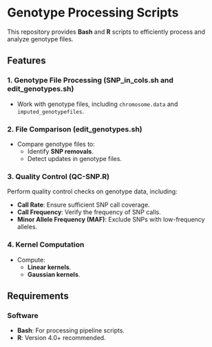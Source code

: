 # Genotype Processing Scripts  

This repository provides **Bash** and **R** scripts to efficiently process and analyze genotype files.  

## Features  

### 1. Genotype File Processing (SNP_in_cols.sh and edit_genotypes.sh) 
- Work with genotype files, including `chromosome.data` and `imputed_genotypefiles`.   

### 2. File Comparison (edit_genotypes.sh)  
- Compare genotype files to:  
  - Identify **SNP removals**.  
  - Detect updates in genotype files.  

### 3. Quality Control (QC-SNP.R)  
Perform quality control checks on genotype data, including:  
- **Call Rate**: Ensure sufficient SNP call coverage.  
- **Call Frequency**: Verify the frequency of SNP calls.  
- **Minor Allele Frequency (MAF)**: Exclude SNPs with low-frequency alleles.  

### 4. Kernel Computation  
- Compute:  
  - **Linear kernels**.  
  - **Gaussian kernels**.  

## Requirements  

### Software  
- **Bash**: For processing pipeline scripts.  
- **R**: Version 4.0+ recommended.  
